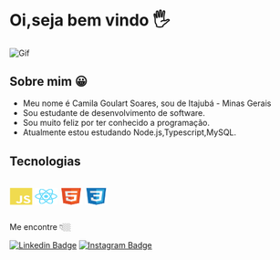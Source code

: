# Oi,seja bem vindo 🖐

<img align="center" alt="Gif" width="900" height="320" src="https://user-images.githubusercontent.com/89659564/141134891-6c3ffd3e-3872-43e1-8911-8bae3ca3e34e.gif">

## Sobre mim 😀

* Meu nome é Camila Goulart Soares, sou de Itajubá - Minas Gerais
* Sou estudante de desenvolvimento de software.   
* Sou muito feliz por ter conhecido a programação.
* Atualmente estou estudando Node.js,Typescript,MySQL.

## Tecnologias

 <div style="display: inline_block"><br>
  <img align="center" alt="Js" height="30" width="40" src="https://raw.githubusercontent.com/devicons/devicon/master/icons/javascript/javascript-plain.svg">
  <img align="center" alt="React" height="30" width="40" src="https://raw.githubusercontent.com/devicons/devicon/master/icons/react/react-original.svg">
  <img align="center" alt="HTML" height="30" width="40" src="https://raw.githubusercontent.com/devicons/devicon/master/icons/html5/html5-original.svg">
  <img align="center" alt="CSS" height="30" width="40" src="https://raw.githubusercontent.com/devicons/devicon/master/icons/css3/css3-original.svg">
</div>
 
##

Me encontre 👇🏼

 [![Linkedin Badge](https://img.shields.io/badge/-LinkedIn-blue?style=flat-square&logo=Linkedin&logoColor=white&link=https://www.linkedin.com/in/camilagoulartsoares/)](https://www.linkedin.com/in/camilagoulartsoares/) [![Instagram Badge](https://img.shields.io/badge/-Instagram-violet?style=flat-square&logo=Instagram&logoColor=white&link=https://www.instagram.com/_camilags/)](https://www.instagram.com/_camilags/)


